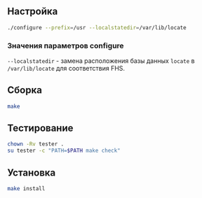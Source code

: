 <package-info :package="package" showsbu2></package-info>

<script>
		new Vue({
		el: '#main',
		data: { package: {} },
		mounted: function () {
				this.getPackage('findutils');
		},
		methods: {
			getPackage: function(name) {
					getPackage(name)
					.then(response => this.package = response);
			},
		}
  })
</script>

## Настройка

```bash
./configure --prefix=/usr --localstatedir=/var/lib/locate
```

### Значения параметров configure
`--localstatedir` - замена расположения базы данных `locate` в `/var/lib/locate` для соответствия FHS.

## Сборка

```bash
make
```
## Тестирование

```bash
chown -Rv tester .
su tester -c "PATH=$PATH make check"
```

## Установка

```bash
make install
```
